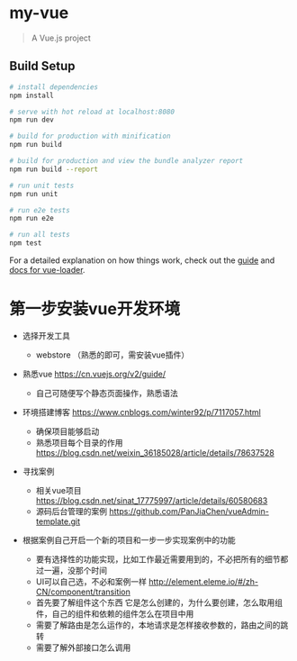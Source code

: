 # my-vue

> A Vue.js project

## Build Setup

``` bash
# install dependencies
npm install

# serve with hot reload at localhost:8080
npm run dev

# build for production with minification
npm run build

# build for production and view the bundle analyzer report
npm run build --report

# run unit tests
npm run unit

# run e2e tests
npm run e2e

# run all tests
npm test
```

For a detailed explanation on how things work, check out the [guide](http://vuejs-templates.github.io/webpack/) and [docs for vue-loader](http://vuejs.github.io/vue-loader).

# 第一步安装vue开发环境



* 选择开发工具
  * webstore （熟悉的即可，需安装vue插件）

* 熟悉vue https://cn.vuejs.org/v2/guide/
  * 自己可随便写个静态页面操作，熟悉语法

* 环境搭建博客 https://www.cnblogs.com/winter92/p/7117057.html
  * 确保项目能够启动
  * 熟悉项目每个目录的作用 https://blog.csdn.net/weixin_36185028/article/details/78637528

* 寻找案例
  * 相关vue项目 https://blog.csdn.net/sinat_17775997/article/details/60580683
  * 源码后台管理的案例 https://github.com/PanJiaChen/vueAdmin-template.git

* 根据案例自己开启一个新的项目和一步一步实现案例中的功能
  * 要有选择性的功能实现，比如工作最近需要用到的，不必把所有的细节都过一遍，没那个时间
  * UI可以自己选，不必和案例一样 http://element.eleme.io/#/zh-CN/component/transition
  * 首先要了解组件这个东西 它是怎么创建的，为什么要创建，怎么取用组件，自己的组件和依赖的组件怎么在项目中用
  * 需要了解路由是怎么运作的，本地请求是怎样接收参数的，路由之间的跳转
  * 需要了解外部接口怎么调用
